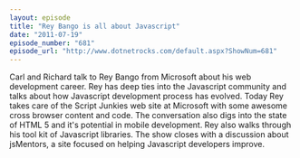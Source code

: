 ```yaml
---
layout: episode
title: "Rey Bango is all about Javascript"
date: "2011-07-19"
episode_number: "681"
episode_url: "http://www.dotnetrocks.com/default.aspx?ShowNum=681"
---
```


Carl and Richard talk to Rey Bango from Microsoft about his web development career. Rey has deep ties into the Javascript community and talks about how Javascript development process has evolved. Today Rey takes care of the Script Junkies web site at Microsoft with some awesome cross browser content and code. The conversation also digs into the state of HTML 5 and it's potential in mobile development. Rey also walks through his tool kit of Javascript libraries. The show closes with a discussion about jsMentors, a site focused on helping Javascript developers improve.
